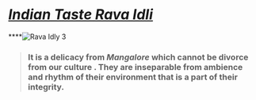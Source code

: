 # <u>*Indian Taste Rava Idli*</u>

****![Rava Idly 3](https://apollosugar.com/wp-content/uploads/2018/12/Rava-Idli.jpg)



> ### It is a delicacy from ***Mangalore*** which cannot be divorce from our culture . They are inseparable from ambience and rhythm of their environment that is a part of their integrity.

